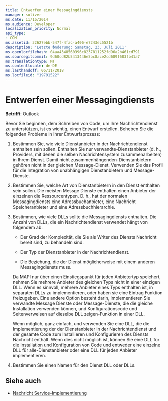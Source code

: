 ```yaml
---
title: Entwerfen einer Messagingdiensts
manager: soliver
ms.date: 11/16/2014
ms.audience: Developer
localization_priority: Normal
api_type:
- COM
ms.assetid: 32627ebb-547f-4fac-a406-e7243ec5521b
description: 'Letzte �nderung: Samstag, 23. Juli 2011'
ms.openlocfilehash: 04aa4348560396c8237811252fd96a2b461cd791
ms.sourcegitcommit: 9d60cd82b5413446e5bc8ace2cd689f683fb41a7
ms.translationtype: MT
ms.contentlocale: de-DE
ms.lasthandoff: 06/11/2018
ms.locfileid: "19791522"
---
```

# <a name="designing-a-message-service"></a>Entwerfen einer Messagingdiensts

**Betrifft**: Outlook 
  
Bevor Sie beginnen, dem Schreiben von Code, um Ihre Nachrichtendienst zu unterstützen, ist es wichtig, einen Entwurf erstellen. Beheben Sie die folgenden Probleme in Ihrer Entwurfsprozess:
  
1. Bestimmen Sie, wie viele Dienstanbieter in der Nachrichtendienst enthalten sein sollen. Enthalten Sie nur verwandte-Dienstanbieter (d. h., Providers, mit denen die selben Nachrichtensystem zusammenarbeiten) in Ihrem Dienst. Damit nicht zusammenhängenden-Dienstanbietern gehören nicht in der gleichen Message-Dienst. Verwenden Sie das Profil für die Integration von unabhängigen Dienstanbietern und Message-Dienste.
    
2. Bestimmen Sie, welche Art von Dienstanbietern in den Dienst enthalten sein sollen. Die meisten Messge Dienste enthalten einen Anbieter der einzelnen die Ressourcentypen. D. h., hat der normalen Messagingdiensts eine Adressbuchanbieter, eine Nachricht Speicheranbieter und eine Adressbuchhierarchie.
    
3. Bestimmen, wie viele DLLs sollte die Messagingdiensts enthalten. Die Anzahl von DLLs, die ein Nachrichtendienst verwendet hängt von folgendem ab:
    
   - Der Grad der Komplexität, die Sie als Writer des Diensts Nachricht bereit sind, zu behandeln sind.
    
   - Der Typ der Dienstanbieter in der Nachrichtendienst.
    
   - Die Beziehung, die der Dienst möglicherweise mit einem anderen Messagingdiensts muss.
    
   Da MAPI nur über einen Einstiegspunkt für jeden Anbietertyp speichert, nehmen Sie mehrere Anbieter des gleichen Typs nicht in einer einzigen DLL. Wenn es sinnvoll, mehrere Anbieter eines Typs enthalten ist, in separaten DLLs zu implementieren, oder haben sie eine Eintrag Funktion freizugeben. Eine andere Option besteht darin, implementieren Sie verwandte Message Dienste oder Message-Dienste, die die gleiche Installation verwenden können, und Konfigurationscode und Seitenverweisen auf dieselbe DLL zeigen-Funktion in einer DLL.
    
   Wenn möglich, ganz einfach, und verwenden Sie eine DLL, die die Implementierung der der Dienstanbieter in der Nachrichtendienst und der gesamte Code zum Installieren und Konfigurieren des Diensts Nachricht enthält. Wenn dies nicht möglich ist, können Sie eine DLL für die Installation und Konfiguration von Code und entweder eine einzelne DLL für alle-Dienstanbieter oder eine DLL für jeden Anbieter implementieren.
    
4. Bestimmen Sie einen Namen für den Dienst DLL oder DLLs. 
    
## <a name="see-also"></a>Siehe auch

- [Nachricht Service-Implementierung](message-service-implementation.md)

